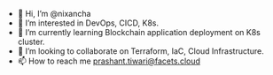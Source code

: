 - 👋 Hi, I’m @nixancha
- 👀 I’m interested in DevOps, CICD, K8s.
- 🌱 I’m currently learning Blockchain application deployment on K8s cluster.
- 💞️ I’m looking to collaborate on Terraform, IaC, Cloud Infrastructure.
- 📫 How to reach me prashant.tiwari@facets.cloud

<!---
nixancha/nixancha is a ✨ special ✨ repository because its `README.md` (this file) appears on your GitHub profile.
You can click the Preview link to take a look at your changes.
--->
